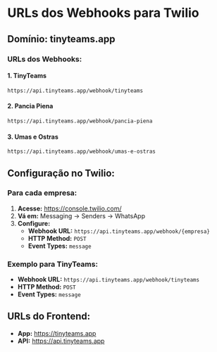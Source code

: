 # URLs dos Webhooks para Twilio

## Domínio: tinyteams.app

### URLs dos Webhooks:

#### 1. TinyTeams
```
https://api.tinyteams.app/webhook/tinyteams
```

#### 2. Pancia Piena
```
https://api.tinyteams.app/webhook/pancia-piena
```

#### 3. Umas e Ostras
```
https://api.tinyteams.app/webhook/umas-e-ostras
```

## Configuração no Twilio:

### Para cada empresa:
1. **Acesse:** https://console.twilio.com/
2. **Vá em:** Messaging → Senders → WhatsApp
3. **Configure:**
   - **Webhook URL:** `https://api.tinyteams.app/webhook/{empresa}`
   - **HTTP Method:** `POST`
   - **Event Types:** `message`

### Exemplo para TinyTeams:
- **Webhook URL:** `https://api.tinyteams.app/webhook/tinyteams`
- **HTTP Method:** `POST`
- **Event Types:** `message`

## URLs do Frontend:
- **App:** https://tinyteams.app
- **API:** https://api.tinyteams.app 